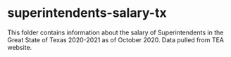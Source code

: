 # superintendents-salary-tx
This folder contains information about the salary of Superintendents in the Great State of Texas 2020-2021 as of October 2020.
Data pulled from TEA website.



